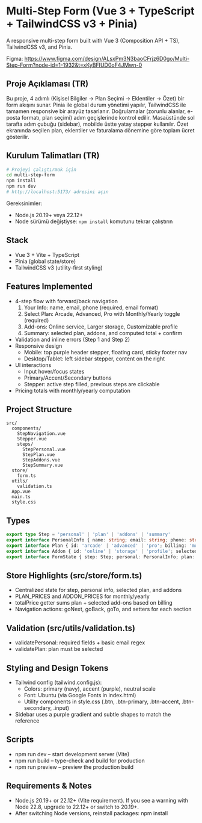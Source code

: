 # Multi-Step Form (Vue 3 + TypeScript + TailwindCSS v3 + Pinia)

A responsive multi-step form built with Vue 3 (Composition API + TS), TailwindCSS v3, and Pinia. 

Figma: https://www.figma.com/design/ALsxPm3N3baoCFrjz6D0go/Multi-Step-Form?node-id=1-1932&t=xKyBFIUD0oF4JMwn-0

## Proje Açıklaması (TR)
Bu proje, 4 adımlı (Kişisel Bilgiler → Plan Seçimi → Eklentiler → Özet) bir form akışını sunar. Pinia ile global durum yönetimi yapılır, TailwindCSS ile tamamen responsive bir arayüz tasarlanır. Doğrulamalar (zorunlu alanlar, e-posta formatı, plan seçimi) adım geçişlerinde kontrol edilir. Masaüstünde sol tarafta adım çubuğu (sidebar), mobilde üstte yatay stepper kullanılır. Özet ekranında seçilen plan, eklentiler ve faturalama dönemine göre toplam ücret gösterilir.

## Kurulum Talimatları (TR)
```bash
# Projeyi çalıştırmak için
cd multi-step-form
npm install
npm run dev
# http://localhost:5173/ adresini açın
```

Gereksinimler:
- Node.js 20.19+ veya 22.12+
- Node sürümü değiştiyse: `npm install` komutunu tekrar çalıştırın

## Stack
- Vue 3 + Vite + TypeScript
- Pinia (global state/store)
- TailwindCSS v3 (utility-first styling)

## Features Implemented
- 4-step flow with forward/back navigation
  1. Your Info: name, email, phone (required, email format)
  2. Select Plan: Arcade, Advanced, Pro with Monthly/Yearly toggle (required)
  3. Add-ons: Online service, Larger storage, Customizable profile
  4. Summary: selected plan, addons, and computed total + confirm
- Validation and inline errors (Step 1 and Step 2)
- Responsive design
  - Mobile: top purple header stepper, floating card, sticky footer nav
  - Desktop/Tablet: left sidebar stepper, content on the right
- UI interactions
  - Input hover/focus states
  - Primary/Accent/Secondary buttons
  - Stepper: active step filled, previous steps are clickable
- Pricing totals with monthly/yearly computation

## Project Structure
```
src/
  components/
    StepNavigation.vue
    Stepper.vue
    steps/
      StepPersonal.vue
      StepPlan.vue
      StepAddons.vue
      StepSummary.vue
  store/
    form.ts
  utils/
    validation.ts
  App.vue
  main.ts
  style.css
```

## Types
```ts
export type Step = 'personal' | 'plan' | 'addons' | 'summary'
export interface PersonalInfo { name: string; email: string; phone: string }
export interface Plan { id: 'arcade' | 'advanced' | 'pro'; billing: 'monthly' | 'yearly' }
export interface Addon { id: 'online' | 'storage' | 'profile'; selected: boolean }
export interface FormState { step: Step; personal: PersonalInfo; plan: Plan | null; addons: Addon[] }
```

## Store Highlights (src/store/form.ts)
- Centralized state for step, personal info, selected plan, and addons
- PLAN_PRICES and ADDON_PRICES for monthly/yearly
- totalPrice getter sums plan + selected add-ons based on billing
- Navigation actions: goNext, goBack, goTo, and setters for each section

## Validation (src/utils/validation.ts)
- validatePersonal: required fields + basic email regex
- validatePlan: plan must be selected

## Styling and Design Tokens
- Tailwind config (tailwind.config.js):
  - Colors: primary (navy), accent (purple), neutral scale
  - Font: Ubuntu (via Google Fonts in index.html)
  - Utility components in style.css (.btn, .btn-primary, .btn-accent, .btn-secondary, .input)
- Sidebar uses a purple gradient and subtle shapes to match the reference

## Scripts
- npm run dev – start development server (Vite)
- npm run build – type-check and build for production
- npm run preview – preview the production build

## Requirements & Notes
- Node.js 20.19+ or 22.12+ (Vite requirement). If you see a warning with Node 22.8, upgrade to 22.12+ or switch to 20.19+.
- After switching Node versions, reinstall packages: npm install
